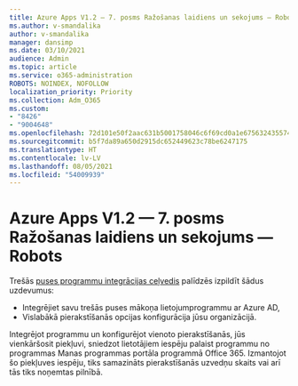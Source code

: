 ```yaml
---
title: Azure Apps V1.2 — 7. posms Ražošanas laidiens un sekojums — Robots
ms.author: v-smandalika
author: v-smandalika
manager: dansimp
ms.date: 03/10/2021
audience: Admin
ms.topic: article
ms.service: o365-administration
ROBOTS: NOINDEX, NOFOLLOW
localization_priority: Priority
ms.collection: Adm_O365
ms.custom:
- "8426"
- "9004648"
ms.openlocfilehash: 72d101e50f2aac631b5001758046c6f69cd0a1e675632435574a32530a4b3095
ms.sourcegitcommit: b5f7da89a650d2915dc652449623c78be6247175
ms.translationtype: HT
ms.contentlocale: lv-LV
ms.lasthandoff: 08/05/2021
ms.locfileid: "54009939"
---
```

# <a name="azure-apps-v12---phase-7-prod-release-and-followup---bot"></a>Azure Apps V1.2 — 7. posms Ražošanas laidiens un sekojums — Robots

Trešās [puses programmu integrācijas ceļvedis](https://admin.microsoft.com/AdminPortal/Home) palīdzēs izpildīt šādus uzdevumus: 
- Integrējiet savu trešās puses mākoņa lietojumprogrammu ar Azure AD, 
- Vislabākā pierakstīšanās opcijas konfigurācija jūsu organizācijā.

Integrējot programmu un konfigurējot vienoto pierakstīšanās, jūs vienkāršosit piekļuvi, sniedzot  lietotājiem iespēju palaist programmu no programmas Manas programmas portāla programmā Office 365. Izmantojot šo piekļuves iespēju, tiks samazināts pierakstīšanās uzvedņu skaits vai arī tās tiks noņemtas pilnībā.

